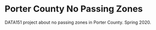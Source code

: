 # Porter County No Passing Zones
DATA151 project about no passing zones in Porter County. Spring 2020.
